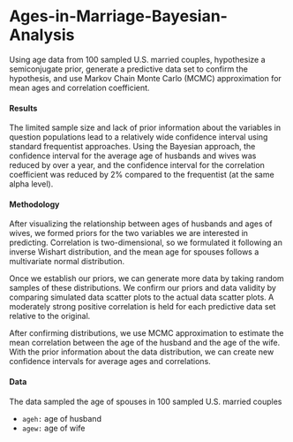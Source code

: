 # Ages-in-Marriage-Bayesian-Analysis
Using age data from 100 sampled U.S. married couples, hypothesize a semiconjugate prior, generate a predictive data set to confirm the hypothesis, and use Markov Chain Monte Carlo (MCMC) approximation for mean ages and correlation coefficient.

#### Results
The limited sample size and lack of prior information about the variables in question populations lead to a relatively wide confidence interval using standard frequentist approaches.  Using the Bayesian approach, the confidence interval for the average age of husbands and wives was reduced by over a year, and the confidence interval for the correlation coefficient was reduced by 2% compared to the frequentist (at the same alpha level).   

#### Methodology
After visualizing the relationship between ages of husbands and ages of wives, we formed priors for the two variables we are interested in predicting.  Correlation is two-dimensional, so we formulated it following an inverse Wishart distribution, and the mean age for spouses follows a multivariate normal distribution.

Once we establish our priors, we can generate more data by taking random samples of these distributions.  We confirm our priors and data validity by comparing simulated data scatter plots to the actual data scatter plots.  A moderately strong positive correlation is held for each predictive data set relative to the original.

After confirming distributions, we use MCMC approximation to estimate the mean correlation between the age of the husband and the age of the wife.  With the prior information about the data distribution, we can create new confidence intervals for average ages and correlations.

#### Data
The data sampled the age of spouses in 100 sampled U.S. married couples
+ `ageh:` age of husband
+ `agew:` age of wife

